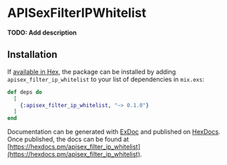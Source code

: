 # APISexFilterIPWhitelist

**TODO: Add description**

## Installation

If [available in Hex](https://hex.pm/docs/publish), the package can be installed
by adding `apisex_filter_ip_whitelist` to your list of dependencies in `mix.exs`:

```elixir
def deps do
  [
    {:apisex_filter_ip_whitelist, "~> 0.1.0"}
  ]
end
```

Documentation can be generated with [ExDoc](https://github.com/elixir-lang/ex_doc)
and published on [HexDocs](https://hexdocs.pm). Once published, the docs can
be found at [https://hexdocs.pm/apisex_filter_ip_whitelist](https://hexdocs.pm/apisex_filter_ip_whitelist).

